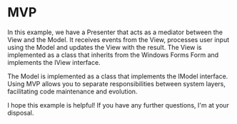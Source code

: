 # MVP

In this example, we have a Presenter that acts as a mediator between the View and the Model. It receives events from the View, processes user input using the Model and updates the View with the result. The View is implemented as a class that inherits from the Windows Forms Form and implements the IView interface.

The Model is implemented as a class that implements the IModel interface. Using MVP allows you to separate responsibilities between system layers, facilitating code maintenance and evolution.

I hope this example is helpful! If you have any further questions, I'm at your disposal.

